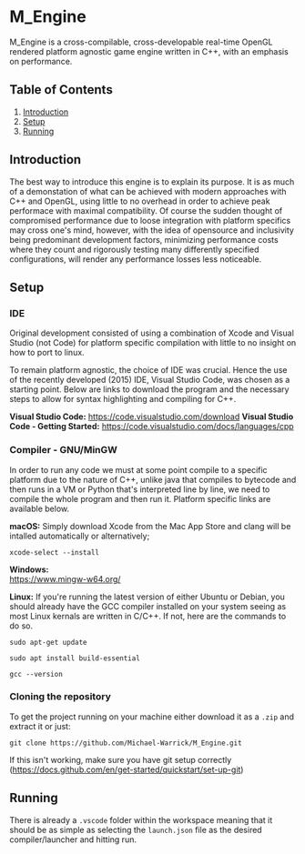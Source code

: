 # M_Engine 
M_Engine is a cross-compilable, cross-developable real-time OpenGL rendered platform agnostic game engine written in C++, with an emphasis on performance.

## Table of Contents
1. [Introduction](#introduction)
2. [Setup](#setup)
3. [Running](#running)

## Introduction <a name="introduction"></a>
The best way to introduce this engine is to explain its purpose. It is as much of a demonstation of what can be achieved with modern approaches with C++ and OpenGL, using little to no overhead in order to achieve peak performace with maximal compatibility. Of course the sudden thought of compromised performance due to loose integration with platform specifics may cross one's mind, however, with the idea of opensource and inclusivity being predominant development factors, minimizing performance costs where they count and rigorously testing many differently specified configurations, will render any performance losses less noticeable.

## Setup <a name="setup"></a>
### IDE
Original development consisted of using a combination of Xcode and Visual Studio (not Code) for platform specific compilation with little to no insight on how to port to linux.

To remain platform agnostic, the choice of IDE was crucial. Hence the use of the recently developed (2015) IDE, Visual Studio Code, was chosen as a starting point. Below are links to download the program and the necessary steps to allow for syntax highlighting and compiling for C++.

**Visual Studio Code:** https://code.visualstudio.com/download
**Visual Studio Code - Getting Started:** https://code.visualstudio.com/docs/languages/cpp

### Compiler - GNU/MinGW
In order to run any code we must at some point compile to a specific platform due to the nature of C++, unlike java that compiles to bytecode and then runs in a VM or Python that's interpreted line by line, we need to compile the whole program and then run it. Platform specific links are available below.

**macOS:**
Simply download Xcode from the Mac App Store and clang will be intalled automatically or alternatively;
```shell
xcode-select --install
```

**Windows:**\
https://www.mingw-w64.org/

**Linux:**
If you're running the latest version of either Ubuntu or Debian, you should already have the GCC compiler installed on your system seeing as most Linux kernals are written in C/C++. If not, here are the commands to do so.

```shell
sudo apt-get update
```
```shell
sudo apt install build-essential
```
```shell
gcc --version
```

### Cloning the repository
To get the project running on your machine either download it as a `.zip` and extract it or just:
```shell
git clone https://github.com/Michael-Warrick/M_Engine.git
```
If this isn't working, make sure you have git setup correctly (https://docs.github.com/en/get-started/quickstart/set-up-git)

## Running <a name="running"></a>
There is already a `.vscode` folder within the workspace meaning that it should be as simple as selecting the `launch.json` file as the desired compiler/launcher and hitting run.